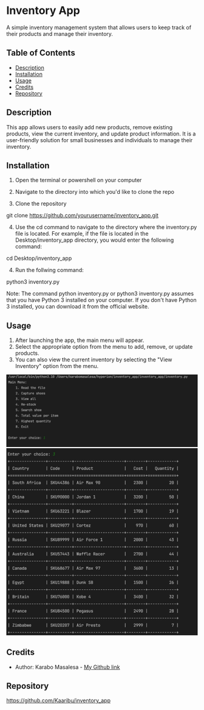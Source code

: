 # Inventory App

A simple inventory management system that allows users to keep track of their products and manage their inventory.

## Table of Contents
- [Description](#description)
- [Installation](#installation)
- [Usage](#usage)
- [Credits](#credits)
- [Repository](#repository)

## Description

This app allows users to easily add new products, remove existing products, view the current inventory, and update product information. It is a user-friendly solution for small businesses and individuals to manage their inventory.

## Installation

1. Open the terminal or powershell on your computer

2. Navigate to the directory into which you'd like to clone the repo 

3. Clone the repository

git clone https://github.com/yourusername/inventory_app.git 

4. Use the cd command to navigate to the directory where the inventory.py file is located. For example, if the file is located in the Desktop/inventory_app directory, you would enter the following command:

cd Desktop/inventory_app

4. Run the follwing command:

python3 inventory.py

Note: The command python inventory.py or python3 inventory.py assumes that you have Python 3 installed on your computer. If you don't have Python 3 installed, you can download it from the official website.


## Usage

1. After launching the app, the main menu will appear. 
2. Select the appropriate option from the menu to add, remove, or update products.
3. You can also view the current inventory by selecting the "View Inventory" option from the menu.

![Inventory App in action](screenshots/ss3.jpeg)
![Inventory App in action](screenshots/ss4.jpeg)

## Credits

- Author: Karabo Masalesa - [My Github link](https://github.com/Kaaribu)

## Repository

https://github.com/Kaaribu/inventory_app
